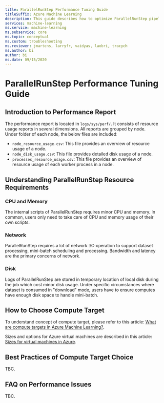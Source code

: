 ```yaml
---
title: ParallelRunStep Performance Tuning Guide
titleSuffix: Azure Machine Learning
description: This guide describes how to optimize ParallelRunStep pipeline run.
services: machine-learning
ms.service: machine-learning
ms.subservice: core
ms.topic: conceptual
ms.custom: troubleshooting
ms.reviewer: jmartens, larryfr, vaidyas, laobri, tracych
ms.author: bi
author: bi
ms.date: 09/15/2020
---
```


# ParallelRunStep Performance Tuning Guide

## Introduction to Performance Report
The performance report is located in `logs/sys/perf/`. It consists of resource usage reports in several dimensions. All reports are grouped by node. Under folder of each node, the below files are included:

- `node_resource_usage.csv`: This file provides an overview of resource usage of a node.
- `node_disk_usage.csv`: This file provides detailed disk usage of a node.
- `processes_resource_usage.csv`: This file provides an overview of resource usage of each worker process in a node.


## Understanding ParallelRunStep Resource Requirements

### CPU and Memory
The internal scripts of ParallelRunStep requires minor CPU and memory. In common, users only need to take care of CPU and memory usage of their own scripts.

### Network
ParallelRunStep requires a lot of network I/O operation to support dataset processing, mini-batch scheduling and processing. Bandwidth and latency are the primary concerns of network.

### Disk
Logs of ParallelRunStep are stored in temporary location of local disk during the job which cost minor disk usage. Under specific circumstances where dataset is consumed in "download" mode, users have to ensure computes have enough disk space to handle mini-batch.


## How to Choose Compute Target

To understand concept of compute target, please refer to this article: [What are compute targets in Azure Machine Learning?](https://docs.microsoft.com/azure/machine-learning/concept-compute-target).

Sizes and options for Azure virtual machines are described in this article: [Sizes for virtual machines in Azure](https://docs.microsoft.com/azure/virtual-machines/sizes).


## Best Practices of Compute Target Choice
TBC.


## FAQ on Performance Issues
TBC.